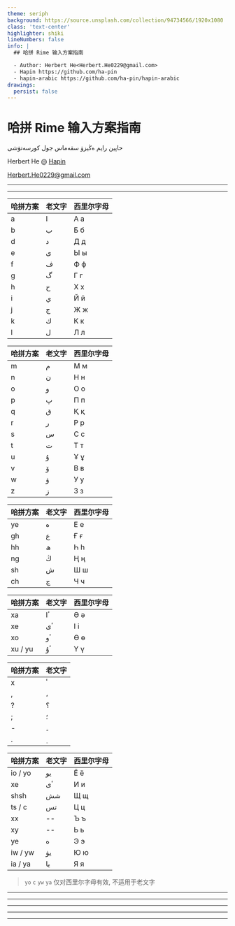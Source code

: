 ```yaml
---
theme: seriph
background: https://source.unsplash.com/collection/94734566/1920x1080
class: 'text-center'
highlighter: shiki
lineNumbers: false
info: |
  ## 哈拼 Rime 输入方案指南

  - Author: Herbert He<Herbert.He0229@gmail.com>
  - Hapin https://github.com/ha-pin
  - hapin-arabic https://github.com/ha-pin/hapin-arabic
drawings:
  persist: false
---
```


# 哈拼 Rime 输入方案指南

حاپين رايم ەڭيزۋ سقەماس جول كورسەتۋشى

Herbert He @ [Hapin](https://github.com/ha-pin)

Herbert.He0229@gmail.com

<LangSwitcher />

---

<WhatIsHapin />

---

<div class="flex flex-row text-xs m-[-35px]">

<div class="w-[20%]">

| 哈拼方案 | 老文字 | 西里尔字母 |
| -------- | ------ | ---------- |
| a        | ا      | А а        |
| b        | ب      | Б б        |
| d        | د      | Д д        |
| e        | ى      | Ы ы        |
| f        | ف      | Ф ф        |
| g        | گ      | Г г        |
| h        | ح      | Х х        |
| i        | ي      | Й й        |
| j        | ج      | Ж ж        |
| k        | ك      | К к        |
| l        | ل      | Л л        |
</div>

<div class="w-[20%]">

| 哈拼方案 | 老文字 | 西里尔字母 |
| -------- | ------ | ---------- |
| m        | م      | М м        |
| n        | ن      | Н н        |
| o        | و      | О о        |
| p        | پ      | П п        |
| q        | ق      | Қ қ        |
| r        | ر      | Р р        |
| s        | س      | С с        |
| t        | ت      | Т т        |
| u        | ۇ      | Ұ ұ        |
| v        | ۆ      | В в        |
| w        | ۋ      | У у        |
| z        | ز      | З з        |

</div>

<div class="w-[20%]">

| 哈拼方案 | 老文字 | 西里尔字母 |
| -------- | ------ | ---------- |
| ye       | ە      | Е е        |
| gh       | ع      | Ғ ғ        |
| hh       | ھ      | Һ һ        |
| ng       | ڭ      | Ң ң        |
| sh       | ش      | Ш ш        |
| ch       | چ      | Ч ч        |

</div>

<div class="w-[20%]">

| 哈拼方案 | 老文字 | 西里尔字母 |
| -------- | ------ | ---------- |
| xa       | ٴا     | Ә ә        |
| xe       | ٴى     | І і        |
| xo       | ٴو     | Ө ө        |
| xu / yu  | ٴۇ     | Ү ү        |

| 哈拼方案 | 老文字 |
| -------- | ------ |
| x        | ٴ      |
| ,        | ،      |
| ?        | ؟      |
| ;        | ؛      |
| -        | ۔      |
| .        | ٜ      |

</div>
<div class="w-[20%]">

| 哈拼方案 | 老文字 | 西里尔字母 |
| -------- | ------ | ---------- |
| io / yo  | يو     | Ё ё        |
| xe       | ٴى     | И и        |
| shsh     | شش     | Щ щ        |
| ts / c   | تس     | Ц ц        |
| xx       | --     | Ъ ъ        |
| xy       | --     | Ь ь        |
| ye       | ە      | Э э        |
| iw / yw  | يۋ     | Ю ю        |
| ia / ya  | يا     | Я я        |

> `yo` `c` `yw` `ya` 仅对西里尔字母有效, 不适用于老文字

</div>
</div>

---

<REPL />

---

<WhatIsRime />

---

<DownloadRime />

---

<HowToUseHapinArabicSchema />

---

<ReadMore />
